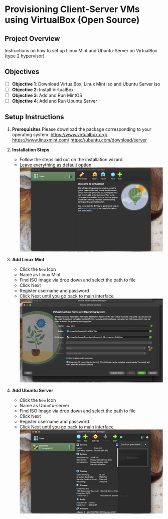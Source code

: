 # Provisioning Client-Server VMs using VirtualBox (Open Source)

## Project Overview
Instructions on how to set up Linux Mint and Ubuntu-Server on VirtualBox (type 2 hypervisor)

## Objectives
- [ ] **Objective 1**: Download VirtualBox, Linux Mint iso and Ubuntu Server iso
- [ ] **Objective 2**: Install VirtualBox
- [ ] **Objective 3**: Add and Run MintOS
- [ ] **Objective 4**: Add and Run Ubuntu Server

## Setup Instructions
1. **Prerequisites**
  Please download the package corresponding to your operating system.
  https://www.virtualbox.org/
  https://www.linuxmint.com/
  https://ubuntu.com/download/server
  
2. **Installation Steps**  
   - Follow the steps laid out on the installation wizard
   - Leave everything as default option
   ![Finish VirtualBox and running](https://github.com/aizhuxue007/vbox-client-server-vms/blob/main/proj1-1.png)

3. **Add Linux Mint**
   - Click the `New` Icon
   - Name as Linux Mint
   - Find ISO Image via drop down and select the path to file
   - Click Next
   - Register username and password
   - Click Next until you go back to main interface
    ![Adding Linux Mint](https://github.com/aizhuxue007/vbox-client-server-vms/blob/main/proj1-2.png)
   
5. **Add Ubuntu Server**
   - Click the `New` Icon
   - Name as Ubuntu-server
   - Find ISO Image via drop down and select the path to file
   - Click Next
   - Register username and password
   - Click Next until you go back to main interface
   ![Adding Ubuntu Server](https://github.com/aizhuxue007/vbox-client-server-vms/blob/main/proj1-3.png)

